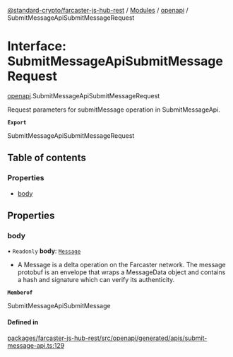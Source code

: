 [@standard-crypto/farcaster-js-hub-rest](../README.md) / [Modules](../modules.md) / [openapi](../modules/openapi.md) / SubmitMessageApiSubmitMessageRequest

# Interface: SubmitMessageApiSubmitMessageRequest

[openapi](../modules/openapi.md).SubmitMessageApiSubmitMessageRequest

Request parameters for submitMessage operation in SubmitMessageApi.

**`Export`**

SubmitMessageApiSubmitMessageRequest

## Table of contents

### Properties

- [body](openapi.SubmitMessageApiSubmitMessageRequest.md#body)

## Properties

### body

• `Readonly` **body**: [`Message`](../modules/openapi.md#message)

*  A Message is a delta operation on the Farcaster network. The message protobuf is an envelope  that wraps a MessageData object and contains a hash and signature which can verify its authenticity.

**`Memberof`**

SubmitMessageApiSubmitMessage

#### Defined in

[packages/farcaster-js-hub-rest/src/openapi/generated/apis/submit-message-api.ts:129](https://github.com/standard-crypto/farcaster-js/blob/main/packages/farcaster-js-hub-rest/src/openapi/generated/apis/submit-message-api.ts#L129)
